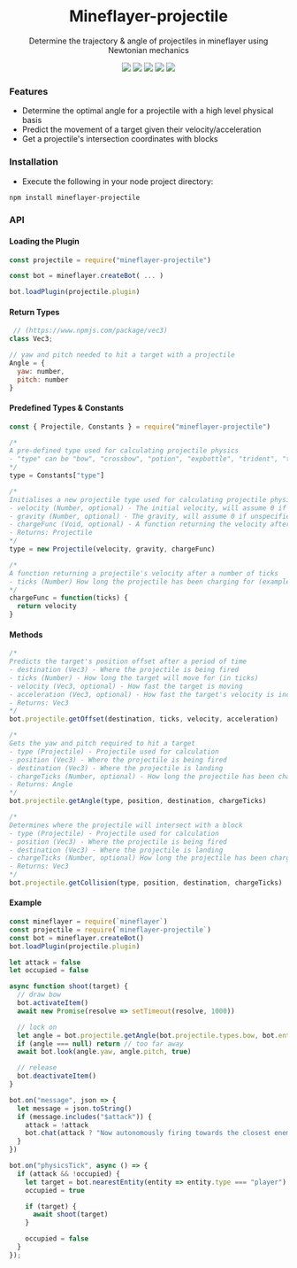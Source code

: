 <div align="center">
  <h1>Mineflayer-projectile</h1>
  <p>Determine the trajectory & angle of projectiles in mineflayer using Newtonian mechanics</p>
  <img src="https://img.shields.io/npm/v/mineflayer-projectile?style=flat-square">
  <img src="https://img.shields.io/github/license/firejoust/mineflayer-projectile?style=flat-square">
  <img src="https://img.shields.io/github/issues/firejoust/mineflayer-projectile?style=flat-square">
  <img src="https://img.shields.io/github/issues-pr/firejoust/mineflayer-projectile?style=flat-square">
  <img src="preview.gif">
</div>

### Features
- Determine the optimal angle for a projectile with a high level physical basis
- Predict the movement of a target given their velocity/acceleration
- Get a projectile's intersection coordinates with blocks

### Installation
- Execute the following in your node project directory:
```bash
npm install mineflayer-projectile
```

### API
#### Loading the Plugin
```js
const projectile = require("mineflayer-projectile")

const bot = mineflayer.createBot( ... )

bot.loadPlugin(projectile.plugin)
```
#### Return Types
```js
 // (https://www.npmjs.com/package/vec3)
class Vec3;

// yaw and pitch needed to hit a target with a projectile
Angle = {
  yaw: number,
  pitch: number
}
```
#### Predefined Types & Constants
```js
const { Projectile, Constants } = require("mineflayer-projectile")

/*
A pre-defined type used for calculating projectile physics
- "type" can be "bow", "crossbow", "potion", "expbottle", "trident", "throwable" (eggs, snowballs, pearls) or "firework" (fireworks shot from a crossbow)
*/
type = Constants["type"]

/*
Initialises a new projectile type used for calculating projectile physics
- velocity (Number, optional) - The initial velocity, will assume 0 if unspecified (instantaneous)
- gravity (Number, optional) - The gravity, will assume 0 if unspecified (linear)
- chargeFunc (Void, optional) - A function returning the velocity after a set number of ticks (See below)
- Returns: Projectile
*/
type = new Projectile(velocity, gravity, chargeFunc)

/*
A function returning a projectile's velocity after a number of ticks
- ticks (Number) How long the projectile has been charging for (example: drawing a bow)
*/
chargeFunc = function(ticks) {
  return velocity
}
```
#### Methods
```js
/*
Predicts the target's position offset after a period of time
- destination (Vec3) - Where the projectile is being fired
- ticks (Number) - How long the target will move for (in ticks)
- velocity (Vec3, optional) - How fast the target is moving
- acceleration (Vec3, optional) - How fast the target's velocity is increasing
- Returns: Vec3
*/
bot.projectile.getOffset(destination, ticks, velocity, acceleration)

/*
Gets the yaw and pitch required to hit a target
- type (Projectile) - Projectile used for calculation
- position (Vec3) - Where the projectile is being fired
- destination (Vec3) - Where the projectile is landing
- chargeTicks (Number, optional) - How long the projectile has been charging for (in ticks)
- Returns: Angle
*/
bot.projectile.getAngle(type, position, destination, chargeTicks)

/*
Determines where the projectile will intersect with a block
- type (Projectile) - Projectile used for calculation
- position (Vec3) - Where the projectile is being fired
- destination (Vec3) - Where the projectile is landing
- chargeTicks (Number, optional) How long the projectile has been charging for (in ticks)
- Returns: Vec3
*/
bot.projectile.getCollision(type, position, destination, chargeTicks)
```
#### Example
```js
const mineflayer = require(`mineflayer`)
const projectile = require(`mineflayer-projectile`)
const bot = mineflayer.createBot()
bot.loadPlugin(projectile.plugin)

let attack = false
let occupied = false

async function shoot(target) {
  // draw bow
  bot.activateItem()
  await new Promise(resolve => setTimeout(resolve, 1000))

  // lock on
  let angle = bot.projectile.getAngle(bot.projectile.types.bow, bot.entity.position, target.position)
  if (angle === null) return // too far away
  await bot.look(angle.yaw, angle.pitch, true)

  // release
  bot.deactivateItem()
}

bot.on("message", json => {
  let message = json.toString()
  if (message.includes("$attack")) {
    attack = !attack
    bot.chat(attack ? "Now autonomously firing towards the closest enemy!" : "Ceasing all operation!")
  }
})

bot.on("physicsTick", async () => {
  if (attack && !occupied) {
    let target = bot.nearestEntity(entity => entity.type === "player")
    occupied = true

    if (target) {
      await shoot(target)
    }

    occupied = false
  }
});
```

